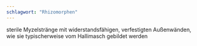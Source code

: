 ```yaml
---
schlagwort: "Rhizomorphen"
---
```

sterile Myzelstränge mit widerstandsfähigen, verfestigten Außenwänden, wie sie typischerweise vom Hallimasch gebildet werden

